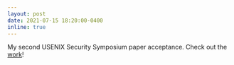 ```yaml
---
layout: post
date: 2021-07-15 18:20:00-0400
inline: true
---
```


My second USENIX Security Symposium paper acceptance. Check out the [work](https://geodiff.app)! 

